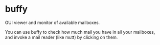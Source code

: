 # buffy

GUI viewer and monitor of available mailboxes.

You can use buffy to check how much mail you have in all your mailboxes, and
invoke a mail reader (like mutt) by clicking on them.
